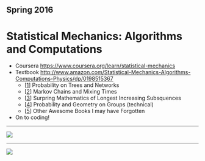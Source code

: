 ## Spring 2016 
# Statistical Mechanics: Algorithms and Computations

* Coursera https://www.coursera.org/learn/statistical-mechanics
* Textbook http://www.amazon.com/Statistical-Mechanics-Algorithms-Computations-Physics/dp/0198515367
    * [[1](http://mypage.iu.edu/~rdlyons/prbtree/prbtree.html)] Probability on Trees and Networks
    * [[2](http://pages.uoregon.edu/dlevin/MARKOV/)] Markov Chains and Mixing Times 
    * [[3](https://www.math.ucdavis.edu/~romik/book/)] Surpring Mathematics of Longest Increasing Subsquences 
    * [[4](http://math.bme.hu/~gabor/PGG.html)] Probability and Geometry on Groups  (technical)
    * [[5]()] Other Awesome Books I may have Forgotten
* On to coding!

---

![](http://i.imgur.com/RjiSwrC.png)

---

![](http://i.imgur.com/LUKVL0r.png)
